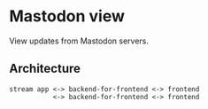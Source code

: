 # Mastodon view

View updates from Mastodon servers.

## Architecture

```plaintext
stream app <-> backend-for-frontend <-> frontend
           <-> backend-for-frontend <-> frontend
```

